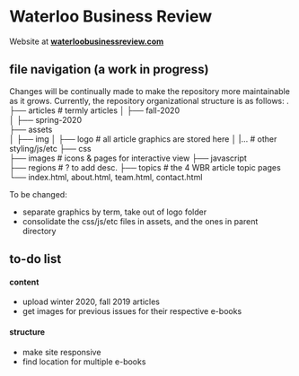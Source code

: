 # Waterloo Business Review
Website at **[waterloobusinessreview.com](http://waterloobusinessreview.com/)**

## file navigation (a work in progress)
Changes will be continually made to make the repository more maintainable as it grows. Currently, the repository organizational structure is as follows: 
.
├── articles                   # termly articles 
│   ├── fall-2020      
│   ├── spring-2020  
├── assets                     
│   ├── img
│       ├── logo               # all article graphics are stored here 
│   |...                       # other styling/js/etc 
├── css                        
├── images                     # icons & pages for interactive view
├── javascript                 
├── regions                    # ? to add desc.
├── topics                     # the 4 WBR article topic pages 
└── index.html, 
    about.html, 
    team.html, 
    contact.html 

To be changed:
- separate graphics by term, take out of logo folder 
- consolidate the css/js/etc files in assets, and the ones in parent directory 

## to-do list
#### content
- upload winter 2020, fall 2019 articles 
- get images for previous issues for their respective e-books 
#### structure 
- make site responsive 
- find location for multiple e-books 
